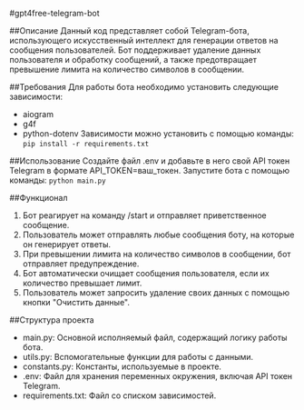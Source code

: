 #gpt4free-telegram-bot

##Описание
Данный код представляет собой Telegram-бота, использующего искусственный интеллект для генерации ответов на сообщения пользователей. Бот поддерживает удаление данных пользователя и обработку сообщений, а также предотвращает превышение лимита на количество символов в сообщении.

##Требования
Для работы бота необходимо установить следующие зависимости:
* aiogram
* g4f
* python-dotenv
Зависимости можно установить с помощью команды:
`pip install -r requirements.txt`

##Использование
Создайте файл .env и добавьте в него свой API токен Telegram в формате API_TOKEN=ваш_токен.
Запустите бота с помощью команды:
`python main.py`

##Функционал
1. Бот реагирует на команду /start и отправляет приветственное сообщение.
2. Пользователь может отправлять любые сообщения боту, на которые он генерирует ответы.
3. При превышении лимита на количество символов в сообщении, бот отправляет предупреждение.
4. Бот автоматически очищает сообщения пользователя, если их количество превышает лимит.
5. Пользователь может запросить удаление своих данных с помощью кнопки "Очистить данные".

##Структура проекта
* main.py: Основной исполняемый файл, содержащий логику работы бота.
* utils.py: Вспомогательные функции для работы с данными.
* constants.py: Константы, используемые в проекте.
* .env: Файл для хранения переменных окружения, включая API токен Telegram.
* requirements.txt: Файл со списком зависимостей.

